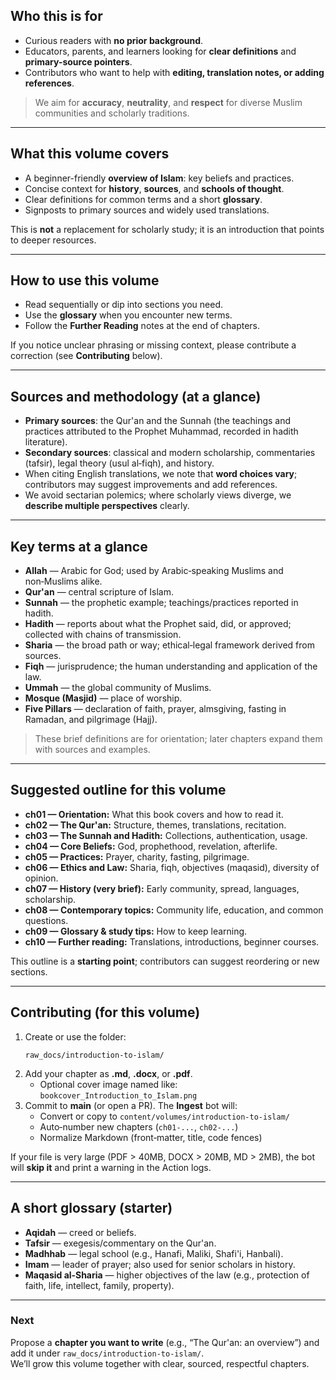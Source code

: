 
## Who this is for

- Curious readers with **no prior background**.
- Educators, parents, and learners looking for **clear definitions** and **primary-source pointers**.
- Contributors who want to help with **editing, translation notes, or adding references**.

> We aim for **accuracy**, **neutrality**, and **respect** for diverse Muslim communities and scholarly traditions.

---

## What this volume covers

- A beginner-friendly **overview of Islam**: key beliefs and practices.
- Concise context for **history**, **sources**, and **schools of thought**.
- Clear definitions for common terms and a short **glossary**.
- Signposts to primary sources and widely used translations.

This is **not** a replacement for scholarly study; it is an introduction that points to deeper resources.

---

## How to use this volume

- Read sequentially or dip into sections you need.  
- Use the **glossary** when you encounter new terms.  
- Follow the **Further Reading** notes at the end of chapters.

If you notice unclear phrasing or missing context, please contribute a correction (see **Contributing** below).

---

## Sources and methodology (at a glance)

- **Primary sources**: the Qur'an and the Sunnah (the teachings and practices attributed to the Prophet Muhammad, recorded in hadith literature).  
- **Secondary sources**: classical and modern scholarship, commentaries (tafsir), legal theory (usul al‑fiqh), and history.  
- When citing English translations, we note that **word choices vary**; contributors may suggest improvements and add references.  
- We avoid sectarian polemics; where scholarly views diverge, we **describe multiple perspectives** clearly.

---

## Key terms at a glance

- **Allah** — Arabic for God; used by Arabic‑speaking Muslims and non‑Muslims alike.  
- **Qur'an** — central scripture of Islam.  
- **Sunnah** — the prophetic example; teachings/practices reported in hadith.  
- **Hadith** — reports about what the Prophet said, did, or approved; collected with chains of transmission.  
- **Sharia** — the broad path or way; ethical‑legal framework derived from sources.  
- **Fiqh** — jurisprudence; the human understanding and application of the law.  
- **Ummah** — the global community of Muslims.  
- **Mosque (Masjid)** — place of worship.  
- **Five Pillars** — declaration of faith, prayer, almsgiving, fasting in Ramadan, and pilgrimage (Hajj).

> These brief definitions are for orientation; later chapters expand them with sources and examples.

---

## Suggested outline for this volume

- **ch01 — Orientation:** What this book covers and how to read it.  
- **ch02 — The Qur'an:** Structure, themes, translations, recitation.  
- **ch03 — The Sunnah and Hadith:** Collections, authentication, usage.  
- **ch04 — Core Beliefs:** God, prophethood, revelation, afterlife.  
- **ch05 — Practices:** Prayer, charity, fasting, pilgrimage.  
- **ch06 — Ethics and Law:** Sharia, fiqh, objectives (maqasid), diversity of opinion.  
- **ch07 — History (very brief):** Early community, spread, languages, scholarship.  
- **ch08 — Contemporary topics:** Community life, education, and common questions.  
- **ch09 — Glossary & study tips:** How to keep learning.  
- **ch10 — Further reading:** Translations, introductions, beginner courses.

This outline is a **starting point**; contributors can suggest reordering or new sections.

---

## Contributing (for this volume)

1. Create or use the folder:  
   ```text
   raw_docs/introduction-to-islam/
   ```
2. Add your chapter as **.md**, **.docx**, or **.pdf**.  
   - Optional cover image named like: `bookcover_Introduction_to_Islam.png`  
3. Commit to **main** (or open a PR). The **Ingest** bot will:
   - Convert or copy to `content/volumes/introduction-to-islam/`
   - Auto‑number new chapters (`ch01‑...`, `ch02‑...`)
   - Normalize Markdown (front‑matter, title, code fences)

If your file is very large (PDF > 40MB, DOCX > 20MB, MD > 2MB), the bot will **skip it** and print a warning in the Action logs.

---

## A short glossary (starter)

- **Aqidah** — creed or beliefs.  
- **Tafsir** — exegesis/commentary on the Qur'an.  
- **Madhhab** — legal school (e.g., Hanafi, Maliki, Shafi'i, Hanbali).  
- **Imam** — leader of prayer; also used for senior scholars in history.  
- **Maqasid al‑Sharia** — higher objectives of the law (e.g., protection of faith, life, intellect, family, property).

---

### Next

Propose a **chapter you want to write** (e.g., “The Qur'an: an overview”) and add it under `raw_docs/introduction-to-islam/`.  
We’ll grow this volume together with clear, sourced, respectful chapters.
